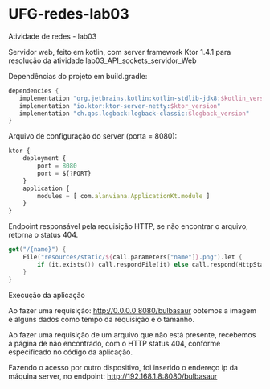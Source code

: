 # UFG-redes-lab03
Atividade de redes - lab03

Servidor web, feito em kotlin, com server framework Ktor 1.4.1 para resolução da atividade lab03_API_sockets_servidor_Web

Dependências do projeto em build.gradle:
``` groovy
dependencies {
   implementation "org.jetbrains.kotlin:kotlin-stdlib-jdk8:$kotlin_version"
   implementation "io.ktor:ktor-server-netty:$ktor_version"
   implementation "ch.qos.logback:logback-classic:$logback_version"
}
```

Arquivo de configuração do server (porta = 8080):
``` js
ktor {
    deployment {
        port = 8080
        port = ${?PORT}
    }
    application {
        modules = [ com.alanviana.ApplicationKt.module ]
    }
}
```

Endpoint responsável pela requisição HTTP, se não encontrar o arquivo, retorna o status 404.
``` kotlin
get("/{name}") {
    File("resources/static/${call.parameters["name"]}.png").let {
        if (it.exists()) call.respondFile(it) else call.respond(HttpStatusCode.NotFound)
    }
}
```

Execução da aplicação

Ao fazer uma requisição: http://0.0.0.0:8080/bulbasaur obtemos a imagem e alguns dados como tempo da requisição e o tamanho.


Ao fazer uma requisição de um arquivo que não está presente, recebemos a página de não encontrado, com o HTTP status 404, conforme especificado no código da aplicação.


Fazendo o acesso por outro dispositivo, foi inserido o endereço ip da máquina server, no endpoint:
 http://192.168.1.8:8080/bulbasaur





